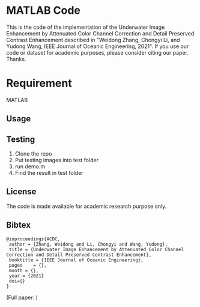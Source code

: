 # MATLAB Code
This is the code of the implementation of the Underwater Image Enhancement by Attenuated Color Channel Correction and Detail Preserved Contrast Enhancement described in "Weidong Zhang, Chongyi Li, and Yudong Wang, <Underwater Image Enhancement by Attenuated Color Channel Correction and Detail Preserved Contrast Enhancement> IEEE Journal of Oceanic Engineering, 2021". If you use our code or dataset for academic purposes, please consider citing our paper. Thanks.

# Requirement
MATLAB

## **Usage**

## Testing
1. Clone the repo
2. Put testing images into test folder
3. run demo.m
6. Find the result in test folder

##  License
The code is made available for academic research purpose only. 

## Bibtex

```
@inproceedings{ACDC,
 author = {Zhang, Weidong and Li, Chongyi and Wang, Yudong},
 title = {Underwater Image Enhancement by Attenuated Color Channel Correction and Detail Preserved Contrast Enhancement},
 booktitle = {IEEE Journal of Oceanic Engineering},
 pages    = {},
 month = {},
 year = {2021}
 doi={}
}
```

(Full paper:  )
